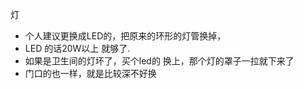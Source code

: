 灯

- 个人建议更换成LED的，把原来的环形的灯管换掉，
- LED 的话20W以上 就够了.
- 如果是卫生间的灯坏了，买个led的 换上，那个灯的罩子一拉就下来了
- 门口的也一样，就是比较深不好换
